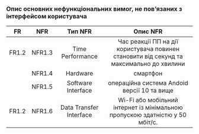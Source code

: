 ### Опис основних нефункціональних вимог, не пов’язаних з інтерфейсом користувача

| FR | NFR | Тип NFR | Опис NFR |
|:--:|:---:|:-------:|:--------:|
| FR1.2 | NFR1.3 | Time Performance | Час реакції ПП на дії користувача повинен становити від секунд та максимально до хвилини |
| | NFR1.4 | Hardware | смартфон |
| | NFR1.5 | Software Interface | операційна система Andoid версії 10 та вище |
| FR1.2 | NFR1.6 | Data Transfer Interface | Wi-Fi або мобільний інтернет із мінімальною пропускою здатністю у 50 мбіт/c. |
